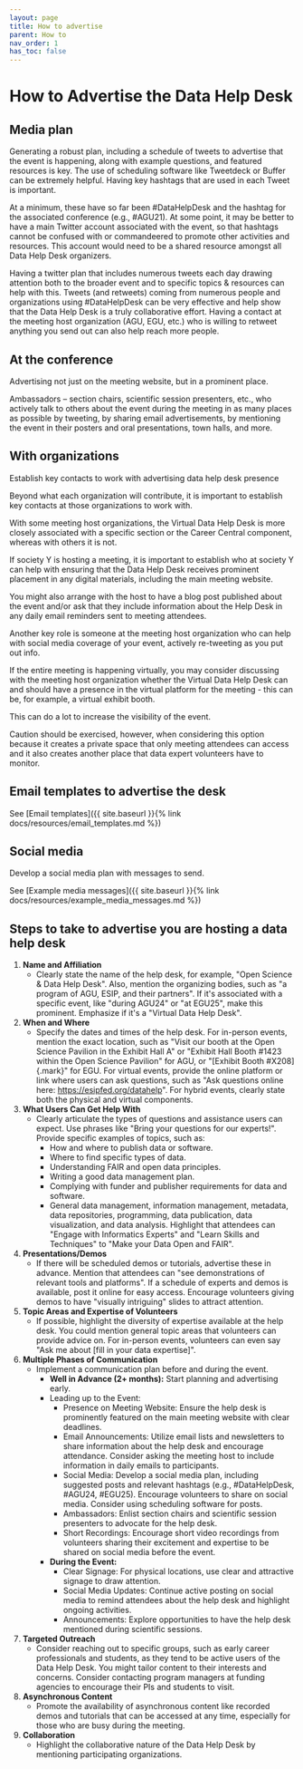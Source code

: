 ```yaml
---
layout: page
title: How to advertise
parent: How to
nav_order: 1
has_toc: false
---
```


# How to Advertise the Data Help Desk

## Media plan

Generating a robust plan, including a schedule of tweets to advertise that the
event is happening, along with example questions, and featured resources is key.
The use of scheduling software like Tweetdeck or Buffer can be extremely
helpful. Having key hashtags that are used in each Tweet is important.

At a minimum, these have so far been #DataHelpDesk and the hashtag for the
associated conference (e.g., #AGU21). At some point, it may be better to have a
main Twitter account associated with the event, so that hashtags cannot be
confused with or commandeered to promote other activities and resources. This
account would need to be a shared resource amongst all Data Help Desk
organizers.

Having a twitter plan that includes numerous tweets each day drawing attention
both to the broader event and to specific topics & resources can help with this.
Tweets (and retweets) coming from numerous people and organizations using
#DataHelpDesk can be very effective and help show that the Data Help Desk is a
truly collaborative effort. Having a contact at the meeting host organization
(AGU, EGU, etc.) who is willing to retweet anything you send out can also help
reach more people.

## At the conference

Advertising not just on the meeting website, but in a prominent place.

Ambassadors – section chairs, scientific session presenters, etc., who actively
talk to others about the event during the meeting in as many places as possible
by tweeting, by sharing email advertisements, by mentioning the event in their
posters and oral presentations, town halls, and more.

## With organizations

Establish key contacts to work with advertising data help desk presence

Beyond what each organization will contribute, it is important to establish key
contacts at those organizations to work with.

With some meeting host organizations, the Virtual Data Help Desk is more closely
associated with a specific section or the Career Central component, whereas with
others it is not.

If society Y is hosting a meeting, it is important to establish who at society Y
can help with ensuring that the Data Help Desk receives prominent placement in
any digital materials, including the main meeting website.

You might also arrange with the host to have a blog post published about the
event and/or ask that they include information about the Help Desk in any daily
email reminders sent to meeting attendees.

Another key role is someone at the meeting host organization who can help with
social media coverage of your event, actively re-tweeting as you put out info.

If the entire meeting is happening virtually, you may consider discussing with
the meeting host organization whether the Virtual Data Help Desk can and should
have a presence in the virtual platform for the meeting - this can be, for
example, a virtual exhibit booth.

This can do a lot to increase the visibility of the event.

Caution should be exercised, however, when considering this option because it
creates a private space that only meeting attendees can access and it also
creates another place that data expert volunteers have to monitor.

## Email templates to advertise the desk

See [Email
templates]({{ site.baseurl }}{% link docs/resources/email_templates.md %})

## Social media

Develop a social media plan with messages to send.

See [Example media
messages]({{ site.baseurl }}{% link docs/resources/example_media_messages.md %})

## Steps to take to advertise you are hosting a data help desk

<!-- prettier-ignore -->
1. **Name and Affiliation**
    - Clearly state the name of the help desk, for example,
    "Open Science & Data Help Desk". Also, mention the organizing bodies, such
    as "a program of AGU, ESIP, and their partners". If it's associated with a
    specific event, like "during AGU24" or "at EGU25", make this prominent.
    Emphasize if it's a "Virtual Data Help Desk".
1. **When and Where**
    - Specify the dates and times of the help desk. For in-person
    events, mention the exact location, such as "Visit our booth at the Open
    Science Pavilion in the Exhibit Hall A" or "Exhibit Hall Booth #1423 within
    the Open Science Pavilion" for AGU, or "[Exhibit Booth #X208]{.mark}" for
    EGU. For virtual events, provide the online platform or link where users can
    ask questions, such as "Ask questions online here:
    https://esipfed.org/datahelp". For hybrid events, clearly state both the
    physical and virtual components.
1. **What Users Can Get Help With**
    - Clearly articulate the types of questions and
    assistance users can expect. Use phrases like "Bring your questions for our
    experts!". Provide specific examples of topics, such as:
        -   How and where to publish data or software.
        -   Where to find specific types of data.
        -   Understanding FAIR and open data principles.
        -   Writing a good data management plan.
        -   Complying with funder and publisher requirements for data and software.
        -   General data management, information management, metadata, data
            repositories, programming, data publication, data visualization, and
            data analysis. Highlight that attendees can "Engage with Informatics
            Experts" and "Learn Skills and Techniques" to "Make your Data Open and
            FAIR".
1. **Presentations/Demos**
    - If there will be scheduled demos or tutorials,
    advertise these in advance. Mention that attendees can "see demonstrations
    of relevant tools and platforms". If a schedule of experts and demos is
    available, post it online for easy access. Encourage volunteers giving demos
    to have "visually intriguing" slides to attract attention.
1. **Topic Areas and Expertise of Volunteers**
    - If possible, highlight the
    diversity of expertise available at the help desk. You could mention general
    topic areas that volunteers can provide advice on. For in-person events,
    volunteers can even say "Ask me about [fill in your data expertise]".
1. **Multiple Phases of Communication**
    - Implement a communication plan before and during the event.
        -   **Well in Advance (2+ months):** Start planning and advertising early.
        -   Leading up to the Event:
            -   Presence on Meeting Website: Ensure the help desk is prominently
                featured on the main meeting website with clear deadlines.
            -   Email Announcements: Utilize email lists and newsletters to share
                information about the help desk and encourage attendance. Consider
                asking the meeting host to include information in daily emails to
                participants.
            -   Social Media: Develop a social media plan, including suggested posts
                and relevant hashtags (e.g., #DataHelpDesk, #AGU24, #EGU25).
                Encourage volunteers to share on social media. Consider using
                scheduling software for posts.
            -   Ambassadors: Enlist section chairs and scientific session presenters
                to advocate for the help desk.
            -   Short Recordings: Encourage short video recordings from volunteers
                sharing their excitement and expertise to be shared on social media
                before the event.
        -   **During the Event:**
            -   Clear Signage: For physical locations, use clear and attractive
                signage to draw attention.
            -   Social Media Updates: Continue active posting on social media to
                remind attendees about the help desk and highlight ongoing
                activities.
            -   Announcements: Explore opportunities to have the help desk mentioned
                during scientific sessions.
1. **Targeted Outreach**
    - Consider reaching out to specific groups, such as early
    career professionals and students, as they tend to be active users of the
    Data Help Desk. You might tailor content to their interests and concerns.
    Consider contacting program managers at funding agencies to encourage their
    PIs and students to visit.
1. **Asynchronous Content**
    - Promote the availability of asynchronous content like
    recorded demos and tutorials that can be accessed at any time, especially
    for those who are busy during the meeting.
1. **Collaboration**
    - Highlight the collaborative nature of the Data Help Desk by
    mentioning participating organizations.
